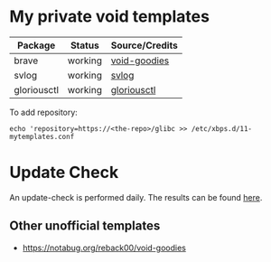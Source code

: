 # My private void templates

| Package     | Status  | Source/Credits                                            |
|-------------|---------|-----------------------------------------------------------|
| brave       | working | [void-goodies](https://notabug.org/reback00/void-goodies) |
| svlog       | working | [svlog](https://github.com/SirPscl/svlog)                 |
| gloriousctl | working | [gloriousctl](https://github.com/enkore/gloriousctl)      |

To add repository:

```
echo 'repository=https://<the-repo>/glibc >> /etc/xbps.d/11-mytemplates.conf
```

# Update Check

An update-check is performed daily. The results can be found [here](https://pascal-huber.github.io/void-templates/).

## Other unofficial templates

 - https://notabug.org/reback00/void-goodies
